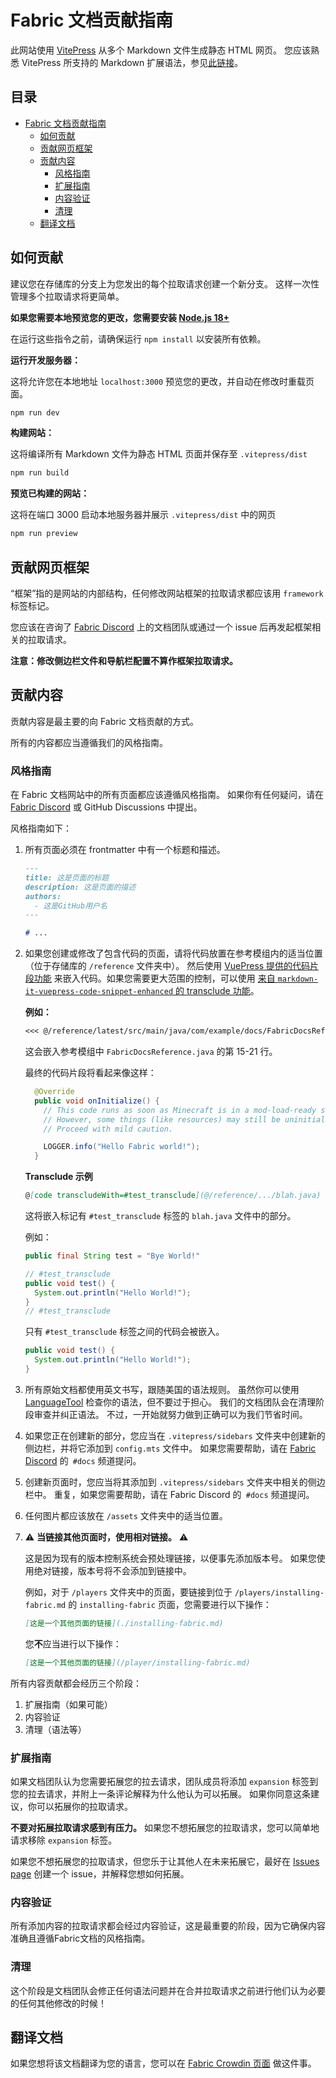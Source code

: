 # Fabric 文档贡献指南

此网站使用 [VitePress](https://vitepress.dev/) 从多个 Markdown 文件生成静态 HTML 网页。 您应该熟悉 VitePress 所支持的 Markdown 扩展语法，参见[此链接](https://vitepress.dev/guide/markdown#features)。

## 目录

- [Fabric 文档贡献指南](#fabric-documentation-contribution-guidelines)
  - [如何贡献](#how-to-contribute)
  - [贡献网页框架](#contributing-framework)
  - [贡献内容](#contributing-content)
    - [风格指南](#style-guidelines)
    - [扩展指南](#guidance-for-expansion)
    - [内容验证](#content-verification)
    - [清理](#cleanup)
  - [翻译文档](#translating-documentation)

## 如何贡献

建议您在存储库的分支上为您发出的每个拉取请求创建一个新分支。 这样一次性管理多个拉取请求将更简单。

**如果您需要本地预览您的更改，您需要安装 [Node.js 18+](https://nodejs.org/en/)**

在运行这些指令之前，请确保运行 `npm install` 以安装所有依赖。

**运行开发服务器：**

这将允许您在本地地址 `localhost:3000` 预览您的更改，并自动在修改时重载页面。

```sh
npm run dev
```

**构建网站：**

这将编译所有 Markdown 文件为静态 HTML 页面并保存至 `.vitepress/dist`

```sh
npm run build
```

**预览已构建的网站：**

这将在端口 3000 启动本地服务器并展示 `.vitepress/dist` 中的网页

```sh
npm run preview
```

## 贡献网页框架

“框架”指的是网站的内部结构，任何修改网站框架的拉取请求都应该用 `framework` 标签标记。

您应该在咨询了 [Fabric Discord](https://discord.gg/v6v4pMv) 上的文档团队或通过一个 issue 后再发起框架相关的拉取请求。

**注意：修改侧边栏文件和导航栏配置不算作框架拉取请求。**

## 贡献内容

贡献内容是最主要的向 Fabric 文档贡献的方式。

所有的内容都应当遵循我们的风格指南。

### 风格指南

在 Fabric 文档网站中的所有页面都应该遵循风格指南。 如果你有任何疑问，请在 [Fabric Discord](https://discord.gg/v6v4pMv) 或 GitHub Discussions 中提出。

风格指南如下：

1. 所有页面必须在 frontmatter 中有一个标题和描述。

   ```md
   ---
   title: 这是页面的标题
   description: 这是页面的描述
   authors:
     - 这是GitHub用户名
   ---

   # ...
   ```

2. 如果您创建或修改了包含代码的页面，请将代码放置在参考模组内的适当位置（位于存储库的 `/reference` 文件夹中）。 然后使用 [VuePress 提供的代码片段功能](https://vitepress.dev/zh/guide/markdown#import-code-snippets) 来嵌入代码。如果您需要更大范围的控制，可以使用 [来自 `markdown-it-vuepress-code-snippet-enhanced` 的 transclude 功能](https://github.com/fabioaanthony/markdown-it-vuepress-code-snippet-enhanced)。

   **例如：**

   ```md
   <<< @/reference/latest/src/main/java/com/example/docs/FabricDocsReference.java{15-21 java}
   ```

   这会嵌入参考模组中 `FabricDocsReference.java` 的第 15-21 行。

   最终的代码片段将看起来像这样：

   ```java
     @Override
     public void onInitialize() {
       // This code runs as soon as Minecraft is in a mod-load-ready state.
       // However, some things (like resources) may still be uninitialized.
       // Proceed with mild caution.

       LOGGER.info("Hello Fabric world!");
     }
   ```

   **Transclude 示例**

   ```md
   @[code transcludeWith=#test_transclude](@/reference/.../blah.java)
   ```

   这将嵌入标记有 `#test_transclude` 标签的 `blah.java` 文件中的部分。

   例如：

   ```java
   public final String test = "Bye World!"

   // #test_transclude
   public void test() {
     System.out.println("Hello World!");
   }
   // #test_transclude
   ```

   只有 `#test_transclude` 标签之间的代码会被嵌入。

   ```java
   public void test() {
     System.out.println("Hello World!");
   }
   ```

3. 所有原始文档都使用英文书写，跟随美国的语法规则。 虽然你可以使用 [LanguageTool](https://languagetool.org/) 检查你的语法，但不要过于担心。 我们的文档团队会在清理阶段审查并纠正语法。 不过，一开始就努力做到正确可以为我们节省时间。

4. 如果您正在创建新的部分，您应当在 `.vitepress/sidebars` 文件夹中创建新的侧边栏，并将它添加到 `config.mts` 文件中。 如果您需要帮助，请在 [Fabric Discord](https://discord.gg/v6v4pMv) 的` #docs` 频道提问。

5. 创建新页面时，您应当将其添加到 `.vitepress/sidebars` 文件夹中相关的侧边栏中。 重复，如果您需要帮助，请在 Fabric Discord 的` #docs` 频道提问。

6. 任何图片都应该放在 `/assets` 文件夹中的适当位置。

7. ⚠️ **当链接其他页面时，使用相对链接。** ⚠️

   这是因为现有的版本控制系统会预处理链接，以便事先添加版本号。 如果您使用绝对链接，版本号将不会添加到链接中。

   例如，对于 `/players` 文件夹中的页面，要链接到位于 `/players/installing-fabric.md` 的 `installing-fabric` 页面，您需要进行以下操作：

   ```md
   [这是一个其他页面的链接](./installing-fabric.md)
   ```

   您**不**应当进行以下操作：

   ```md
   [这是一个其他页面的链接](/player/installing-fabric.md)
   ```

所有内容贡献都会经历三个阶段：

1. 扩展指南（如果可能）
2. 内容验证
3. 清理（语法等）

### 扩展指南

如果文档团队认为您需要拓展您的拉去请求，团队成员将添加 `expansion` 标签到您的拉去请求，并附上一条评论解释为什么他认为可以拓展。 如果你同意这条建议，你可以拓展你的拉取请求。

**不要对拓展拉取请求感到有压力。** 如果您不想拓展您的拉取请求，您可以简单地请求移除 `expansion` 标签。

如果您不想拓展您的拉取请求，但您乐于让其他人在未来拓展它，最好在 [Issues page](https://github.com/FabricMC/fabric-docs/issues) 创建一个 issue，并解释您想如何拓展。

### 内容验证

所有添加内容的拉取请求都会经过内容验证，这是最重要的阶段，因为它确保内容准确且遵循Fabric文档的风格指南。

### 清理

这个阶段是文档团队会修正任何语法问题并在合并拉取请求之前进行他们认为必要的任何其他修改的时候！

## 翻译文档

如果您想将该文档翻译为您的语言，您可以在 [Fabric Crowdin 页面](https://crowdin.com/project/fabricmc) 做这件事。
